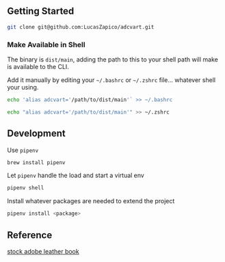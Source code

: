 
## Getting Started

```sh
git clone git@github.com:LucasZapico/adcvart.git
```

### Make Available in Shell 

The binary is `dist/main`, adding the path to this to your shell path will make is available to the CLI.

Add it manually by editing your `~/.bashrc` or `~/.zshrc` file... whatever shell your using. 

```sh 
echo 'alias adcvart='/path/to/dist/main'` >> ~/.bashrc
```

```sh 
echo "alias adcvart='/path/to/dist/main'" >> ~/.zshrc
```


## Development 

Use `pipenv`

```sh
brew install pipenv
```

Let `pipenv` handle the load and start a virtual env
```sh
pipenv shell
```

Install whatever packages are needed to extend the project

```sh
pipenv install <package>
```


## Reference 

[stock adobe leather book](https://stock.adobe.com/images/old-leather-background-with-golden-floral-decoration/22198364)



